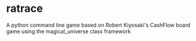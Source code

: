 # ratrace
A python command line game based on Robert Kiyosaki's CashFlow board game using the magical_universe class framework

